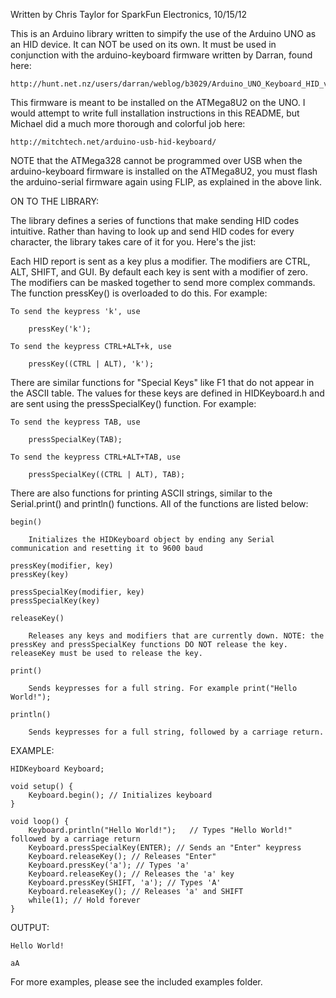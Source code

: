 Written by Chris Taylor for SparkFun Electronics, 10/15/12

This is an Arduino library written to simpify the use of the Arduino UNO as an HID device. It can NOT be used on its own. It must be used in conjunction with the arduino-keyboard firmware written by Darran, found here:

	http://hunt.net.nz/users/darran/weblog/b3029/Arduino_UNO_Keyboard_HID_version_03.html

This firmware is meant to be installed on the ATMega8U2 on the UNO. I would attempt to write full installation instructions in this README, but Michael did a much more thorough and colorful job here:

	http://mitchtech.net/arduino-usb-hid-keyboard/

NOTE that the ATMega328 cannot be programmed over USB when the arduino-keyboard firmware is installed on the ATMega8U2, you must flash the arduino-serial firmware again using FLIP, as explained in the above link.

ON TO THE LIBRARY:

The library defines a series of functions that make sending HID codes intuitive. Rather than having to look up and send HID codes for every character, the library takes care of it for you. Here's the jist:

Each HID report is sent as a key plus a modifier. The modifiers are CTRL, ALT, SHIFT, and GUI. By default each key is sent with a modifier of zero. The modifiers can be masked together to send more complex commands. The function pressKey() is overloaded to do this. For example:

	To send the keypress 'k', use
		
		pressKey('k');
	
	To send the keypress CTRL+ALT+k, use

		pressKey((CTRL | ALT), 'k');

There are similar functions for "Special Keys" like F1 that do not appear in the ASCII table. The values for these keys are defined in HIDKeyboard.h and are sent using the pressSpecialKey() function. For example:

	To send the keypress TAB, use
		
		pressSpecialKey(TAB);
	
	To send the keypress CTRL+ALT+TAB, use

		pressSpecialKey((CTRL | ALT), TAB);

There are also functions for printing ASCII strings, similar to the Serial.print() and println() functions. All of the functions are listed below:

	begin()
		
		Initializes the HIDKeyboard object by ending any Serial communication and resetting it to 9600 baud

	pressKey(modifier, key)
	pressKey(key)

	pressSpecialKey(modifier, key)
	pressSpecialKey(key)

	releaseKey()

		Releases any keys and modifiers that are currently down. NOTE: the pressKey and pressSpecialKey functions DO NOT release the key. releaseKey must be used to release the key. 

	print()
	
		Sends keypresses for a full string. For example print("Hello World!");

	println()
		
		Sends keypresses for a full string, followed by a carriage return. 

EXAMPLE:
	
	HIDKeyboard Keyboard; 

	void setup() {
		Keyboard.begin(); // Initializes keyboard
	}	

	void loop() {
		Keyboard.println("Hello World!");	// Types "Hello World!" followed by a carriage return
		Keyboard.pressSpecialKey(ENTER); // Sends an "Enter" keypress
		Keyboard.releaseKey(); // Releases "Enter"
		Keyboard.pressKey('a'); // Types 'a'
		Keyboard.releaseKey(); // Releases the 'a' key
		Keyboard.pressKey(SHIFT, 'a'); // Types 'A'
		Keyboard.releaseKey(); // Releases 'a' and SHIFT
		while(1); // Hold forever
	}

OUTPUT:

	Hello World!

	aA

For more examples, please see the included examples folder. 
